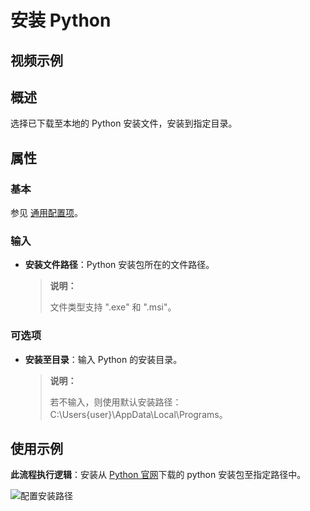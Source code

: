 # 安装 Python

## 视频示例

## 概述

选择已下载至本地的 Python 安装文件，安装到指定目录。

## 属性

### 基本

参见 [通用配置项](../Appendix/CommonConfigurationItems.md)。

### 输入

- **安装文件路径**：Python 安装包所在的文件路径。
  
  > **说明：**
  >
  > 文件类型支持 ".exe" 和 ".msi"。

### 可选项

- **安装至目录**：输入 Python 的安装目录。

  >**说明：**
  >
  > 若不输入，则使用默认安装路径：C:\Users\{user}\AppData\Local\Programs。

## 使用示例

**此流程执行逻辑**：安装从 [Python 官网](https://www.python.org/downloads/)下载的 python 安装包至指定路径中。

![配置安装路径](https://docimages.blob.core.chinacloudapi.cn/images/Activities/installpython20201216.png)
